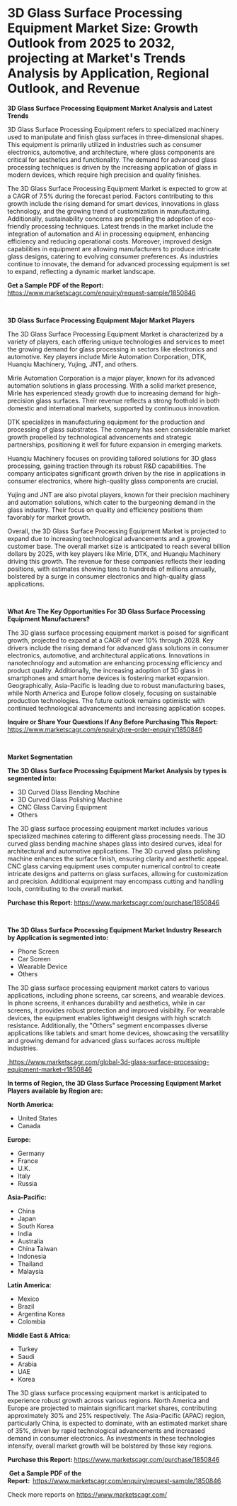 <p><h1>3D Glass Surface Processing Equipment Market Size: Growth Outlook from 2025 to 2032, projecting at Market's Trends Analysis by Application, Regional Outlook, and Revenue</h1></p><p><strong>3D Glass Surface Processing Equipment Market Analysis and Latest Trends</strong></p>
<p><p>3D Glass Surface Processing Equipment refers to specialized machinery used to manipulate and finish glass surfaces in three-dimensional shapes. This equipment is primarily utilized in industries such as consumer electronics, automotive, and architecture, where glass components are critical for aesthetics and functionality. The demand for advanced glass processing techniques is driven by the increasing application of glass in modern devices, which require high precision and quality finishes.</p><p>The 3D Glass Surface Processing Equipment Market is expected to grow at a CAGR of 7.5% during the forecast period. Factors contributing to this growth include the rising demand for smart devices, innovations in glass technology, and the growing trend of customization in manufacturing. Additionally, sustainability concerns are propelling the adoption of eco-friendly processing techniques. Latest trends in the market include the integration of automation and AI in processing equipment, enhancing efficiency and reducing operational costs. Moreover, improved design capabilities in equipment are allowing manufacturers to produce intricate glass designs, catering to evolving consumer preferences. As industries continue to innovate, the demand for advanced processing equipment is set to expand, reflecting a dynamic market landscape.</p></p>
<p><strong>Get a Sample PDF of the Report:&nbsp;</strong> <a href="https://www.marketscagr.com/enquiry/request-sample/1850846?utm_campaign=2782&utm_medium=2&utm_source=Github&utm_content=ia&utm_term=26032025&utm_id=3d-glass-surface-processing-equipment">https://www.marketscagr.com/enquiry/request-sample/1850846</a></p>
<p>&nbsp;</p>
<p><strong>3D Glass Surface Processing Equipment Major Market Players</strong></p>
<p><p>The 3D Glass Surface Processing Equipment Market is characterized by a variety of players, each offering unique technologies and services to meet the growing demand for glass processing in sectors like electronics and automotive. Key players include Mirle Automation Corporation, DTK, Huanqiu Machinery, Yujing, JNT, and others.</p><p>Mirle Automation Corporation is a major player, known for its advanced automation solutions in glass processing. With a solid market presence, Mirle has experienced steady growth due to increasing demand for high-precision glass surfaces. Their revenue reflects a strong foothold in both domestic and international markets, supported by continuous innovation.</p><p>DTK specializes in manufacturing equipment for the production and processing of glass substrates. The company has seen considerable market growth propelled by technological advancements and strategic partnerships, positioning it well for future expansion in emerging markets.</p><p>Huanqiu Machinery focuses on providing tailored solutions for 3D glass processing, gaining traction through its robust R&D capabilities. The company anticipates significant growth driven by the rise in applications in consumer electronics, where high-quality glass components are crucial.</p><p>Yujing and JNT are also pivotal players, known for their precision machinery and automation solutions, which cater to the burgeoning demand in the glass industry. Their focus on quality and efficiency positions them favorably for market growth.</p><p>Overall, the 3D Glass Surface Processing Equipment Market is projected to expand due to increasing technological advancements and a growing customer base. The overall market size is anticipated to reach several billion dollars by 2025, with key players like Mirle, DTK, and Huanqiu Machinery driving this growth. The revenue for these companies reflects their leading positions, with estimates showing tens to hundreds of millions annually, bolstered by a surge in consumer electronics and high-quality glass applications.</p></p>
<p>&nbsp;</p>
<p><strong>What Are The Key Opportunities For 3D Glass Surface Processing Equipment Manufacturers?</strong></p>
<p><p>The 3D glass surface processing equipment market is poised for significant growth, projected to expand at a CAGR of over 10% through 2028. Key drivers include the rising demand for advanced glass solutions in consumer electronics, automotive, and architectural applications. Innovations in nanotechnology and automation are enhancing processing efficiency and product quality. Additionally, the increasing adoption of 3D glass in smartphones and smart home devices is fostering market expansion. Geographically, Asia-Pacific is leading due to robust manufacturing bases, while North America and Europe follow closely, focusing on sustainable production technologies. The future outlook remains optimistic with continued technological advancements and increasing application scopes.</p></p>
<p><strong>Inquire or Share Your Questions If Any Before Purchasing This Report:</strong> <a href="https://www.marketscagr.com/enquiry/pre-order-enquiry/1850846?utm_campaign=2782&utm_medium=2&utm_source=Github&utm_content=ia&utm_term=26032025&utm_id=3d-glass-surface-processing-equipment">https://www.marketscagr.com/enquiry/pre-order-enquiry/1850846</a></p>
<p>&nbsp;</p>
<p><strong>Market Segmentation</strong></p>
<p><strong>The 3D Glass Surface Processing Equipment Market Analysis by types is segmented into:</strong></p>
<p><ul><li>3D Curved Dlass Bending Machine</li><li>3D Curved Glass Polishing Machine</li><li>CNC Glass Carving Equipment</li><li>Others</li></ul></p>
<p><p>The 3D glass surface processing equipment market includes various specialized machines catering to different glass processing needs. The 3D curved glass bending machine shapes glass into desired curves, ideal for architectural and automotive applications. The 3D curved glass polishing machine enhances the surface finish, ensuring clarity and aesthetic appeal. CNC glass carving equipment uses computer numerical control to create intricate designs and patterns on glass surfaces, allowing for customization and precision. Additional equipment may encompass cutting and handling tools, contributing to the overall market.</p></p>
<p><strong>Purchase this Report:&nbsp;</strong><a href="https://www.marketscagr.com/purchase/1850846?utm_campaign=2782&utm_medium=2&utm_source=Github&utm_content=ia&utm_term=26032025&utm_id=3d-glass-surface-processing-equipment">https://www.marketscagr.com/purchase/1850846</a></p>
<p>&nbsp;</p>
<p><strong>The 3D Glass Surface Processing Equipment Market Industry Research by Application is segmented into:</strong></p>
<p><ul><li>Phone Screen</li><li>Car Screen</li><li>Wearable Device</li><li>Others</li></ul></p>
<p><p>The 3D glass surface processing equipment market caters to various applications, including phone screens, car screens, and wearable devices. In phone screens, it enhances durability and aesthetics, while in car screens, it provides robust protection and improved visibility. For wearable devices, the equipment enables lightweight designs with high scratch resistance. Additionally, the "Others" segment encompasses diverse applications like tablets and smart home devices, showcasing the versatility and growing demand for advanced glass surfaces across multiple industries.</p></p>
<p><a href="https://www.marketscagr.com/global-3d-glass-surface-processing-equipment-market-r1850846?utm_campaign=2782&utm_medium=2&utm_source=Github&utm_content=ia&utm_term=26032025&utm_id=3d-glass-surface-processing-equipment">&nbsp;https://www.marketscagr.com/global-3d-glass-surface-processing-equipment-market-r1850846</a></p>
<p><strong>In terms of Region, the 3D Glass Surface Processing Equipment Market Players available by Region are:</strong></p>
<p>
    <p> <strong> North America: </strong>
        <ul>
            <li>United States</li>
            <li>Canada</li>
        </ul>
        </p> 
    <p> <strong> Europe: </strong>
        <ul>
            <li>Germany</li>
            <li>France</li>
            <li>U.K.</li>
            <li>Italy</li>
            <li>Russia</li>
        </ul>
        </p> 
    <p> <strong> Asia-Pacific: </strong>
        <ul>
            <li>China</li>
            <li>Japan</li>
            <li>South Korea</li>
            <li>India</li>
            <li>Australia</li>
            <li>China Taiwan</li>
            <li>Indonesia</li>
            <li>Thailand</li>
            <li>Malaysia</li>
        </ul>
        </p> 
    <p> <strong> Latin America: </strong>
        <ul>
            <li>Mexico</li>
            <li>Brazil</li>
            <li>Argentina Korea</li>
            <li>Colombia</li>
        </ul>
        </p> 
    <p> <strong> Middle East & Africa: </strong>
        <ul>
            <li>Turkey</li>
            <li>Saudi</li>
            <li>Arabia</li>
            <li>UAE</li>
            <li>Korea</li>
        </ul>
    </p>
    </p>
<p><p>The 3D glass surface processing equipment market is anticipated to experience robust growth across various regions. North America and Europe are projected to maintain significant market shares, contributing approximately 30% and 25% respectively. The Asia-Pacific (APAC) region, particularly China, is expected to dominate, with an estimated market share of 35%, driven by rapid technological advancements and increased demand in consumer electronics. As investments in these technologies intensify, overall market growth will be bolstered by these key regions.</p></p>
<p><strong>Purchase this Report: </strong><a href="https://www.marketscagr.com/purchase/1850846?utm_campaign=2782&utm_medium=2&utm_source=Github&utm_content=ia&utm_term=26032025&utm_id=3d-glass-surface-processing-equipment">https://www.marketscagr.com/purchase/1850846</a></p>
<p>&nbsp;<strong>Get a Sample PDF of the Report:&nbsp;&nbsp;</strong><a href="https://www.marketscagr.com/enquiry/request-sample/1850846?utm_campaign=2782&utm_medium=2&utm_source=Github&utm_content=ia&utm_term=26032025&utm_id=3d-glass-surface-processing-equipment">https://www.marketscagr.com/enquiry/request-sample/1850846</a></p>
<p><strong></strong></p>
<p>Check more reports on <a href="https://www.marketscagr.com/?utm_campaign=2782&utm_medium=2&utm_source=Github&utm_content=ia&utm_term=26032025&utm_id=3d-glass-surface-processing-equipment">https://www.marketscagr.com/</a></p>